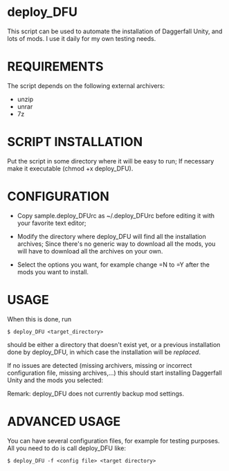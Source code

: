deploy_DFU
==========

This script can be used to automate the installation of Daggerfall Unity,
and lots of mods. I use it daily for my own testing needs.

REQUIREMENTS
============

The script depends on the following external archivers:

- unzip
- unrar
- 7z

SCRIPT INSTALLATION
===================

Put the script in some directory where it will be easy to run; If necessary
make it executable (chmod +x deploy_DFU).

CONFIGURATION
=============

- Copy sample.deploy_DFUrc as ~/.deploy_DFUrc before editing it with your
favorite text editor;

- Modify the directory where deploy_DFU will find all the installation
archives; Since there's no generic way to download all the mods, you will
have to download all the archives on your own.

- Select the options you want, for example change =N to =Y after the
mods you want to install.

USAGE
=====

When this is done, run

    $ deploy_DFU <target_directory>

<target directory> should be either a directory that doesn't exist
yet, or a previous installation done by deploy_DFU, in which case the
installation will be *replaced*.

If no issues are detected (missing archivers, missing or incorrect
configuration file, missing archives,...) this should start installing
Daggerfall Unity and the mods you selected:

Remark: deploy_DFU does not currently backup mod settings.

ADVANCED USAGE
==============

You can have several configuration files, for example for testing
purposes. All you need to do is call deploy_DFU like:

    $ deploy_DFU -f <config file> <target directory>
